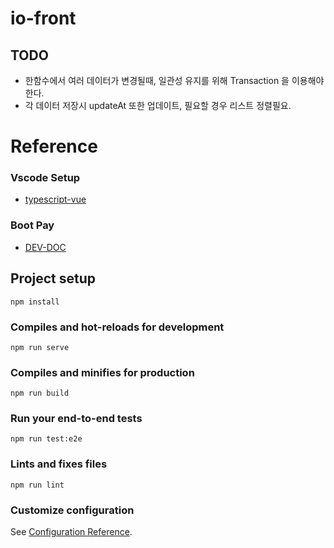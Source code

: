 # io-front

## TODO
- 한함수에서 여러 데이터가 변경될때, 일관성 유지를 위해 Transaction 을 이용해야한다.
- 각 데이터 저장시 updateAt 또한 업데이트, 필요할 경우 리스트 정렬필요.
#  Reference
### Vscode Setup
  - [typescript-vue](https://github.com/idahogurl/vs-code-prettier-eslint/tree/master/examples/typescript-vue)
### Boot Pay
- [DEV-DOC](https://docs.bootpay.co.kr/next/)
## Project setup
```
npm install
```

### Compiles and hot-reloads for development
```
npm run serve
```

### Compiles and minifies for production
```
npm run build
```

### Run your end-to-end tests
```
npm run test:e2e
```

### Lints and fixes files
```
npm run lint
```

### Customize configuration
See [Configuration Reference](https://cli.vuejs.org/config/).
